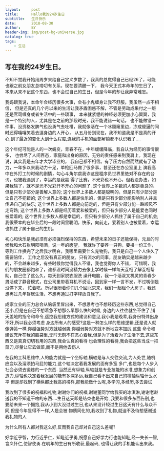 ```yaml
---
layout:     post
title:      Hallo我的24岁生日
subtitle:   生日快乐
date:       2018-08-30
author:     BY
header-img: img/post-bg-universe.jpg
catalog: true
tags:
    - 生活
---
```



## 写在我的24岁生日。


不知不觉我开始用周岁来给自己定义岁数了，我真的总觉得自己已经26了，可能也跟之前女朋友总唠叨有关系，现在要清醒一下，
我今天正式本命年的生日了，本来从来不记这个东西，也不会过自己的生日，但是今年的却让我异常难忘。

我妈跟我说，本命年会经历很多大事，会有小鬼缠身让我不舒服，我虽然一点不相信，
但是还真的几个月以来的生活让我矛盾困惑不解，不管是劳动成果付之一炬还是官司缠身或者生活中的一些琐事，
本来就紧绷的神经必须更加小心翼翼，我是一个特别的人，尤其是在之前的那段时光，我不能说错一句话，
也不能做错一件事，没资格发脾气也没勇气去吐槽，我就像活在一个冰窟窿里边，冻成傻逼的同时还得嘻嘻笑着去逗身边的人开心，
从五月份到现在，我不知道我是不是真的开心,到了最近的变化大到什么程度,连我的手机的面部解锁都不认识我了....


这个年纪可能是人的一次蜕变，青春不在，中年缓缓降临，我自认为经历的事情很多，
也尝尽了人间百态，家庭和出身的原因，无穷的责任感来到我肩上，我现在说，其实我是去年才大学毕业的，
我自己都不相信。有了压力自然而然就有了动力，一年多以来我动力十足，单枪匹马做了很多事，甚至还在办公室里上
演我高中在外打工的时候的剧情，勾心斗角尔虞我诈这是程序员世界里绝对不存在的台词，也被我遇到了，幸运的是我赢
得了比赛，不光彩也不开心，但我没办法，如果我输了，就不是光不光彩开不开心的问题了.
这个世界上多数的人都是善良的，但是只有少部分是善解人意的;
这个世界上多数人都是聪明的，但是只有少部分是让自己不犯错的;
这个世界上多数人都是快乐的，但是只有少部分能影响别人并且传递自己的快乐;
这个世界上多数人都是向前走的，但是只有少部分能一路顺风不走弯路;
这个世界上多数人都是经历着爱和被爱的，但只有少部分人是能爱也同时被爱着的;
这个世界上多数人都是幸运的，但只有少部分人抓住了属于自己的机会;
我很荣幸的在毕业后的一段时间里聪明，快乐，向前走，爱着别人也被爱着，幸运也抓住了属于自己的生机。


初心和快乐是我必须有必须强烈保持的东西，希望未来的日子还能保持，元旦的时候我和大石张明阳喝酒，说一年的愿望，
我就许了要养一只狗，要换一份工作，等到工作换完了之后我才明白，我哪里需要什么宠物狗，我只是自己一个人住久了需要陪伴，
工作之后没有真正的朋友，只有流水的同事，朋友确实是越来越少的，不会越来越多，有些时候你觉得我人不错，我也觉得你人不错，
可惜啊，我们的朋友圈都饱和了，谁都没时间没精力去像上学时候一样每天互相了解互相帮助，自己住了这么久，每天到家脱衣服洗
澡开电脑，我一个活泼又机灵的青春少男活成了静音模式，在公司里带着耳机不说话，回到家一样一言不发，不过嘴倒是没停下来，
忙着吃。所以很盼着你们几个回北京来，我们一起租个大房子，我还想再过几年群居生活，不想再通过打字释放自我了。


成家立业的压力总会从脑袋里冒出来，不想思考也不想经历这些东西,总觉得自己还小,但是在自己不想着急不想那么早那么快的时候,
身边的人往往就坐不住了,铺天盖地的指令和命令,遥控我思维方式的建议和意见,我小我是晚辈,我身份特殊出身不好,所以我必须考虑
身边所有人的感受?这是一种怎么样的思维逻辑,还是说人就像弹簧一样,你越强势对方就越弱势,你越弱势对方就不断地变本加厉,这些
命令和建议充斥在我的脑袋里,无时无刻不在恶心着我,但是为了活着为了生活下去,这些东西又是真真切切有用的东西,我会认真的看待
也会理性的看待,我会把这些当成一把菜刀,尽量让它去做菜,而不是用他去伤人


在我的工科思维中,人的能力就是一个坐标轴,横轴是与人交往交流,为人处世,随机应变以及溜须拍马屁的能力,这个轴决定着我发展的面有多宽
多广,也是每个人步入社会必须去锻炼的一个东西. 
当然还有纵轴,纵轴就是专业技能的水准,想象力和创造力,纵轴也决定着我发展的能有多深多远,我自己看不出来自己的横轴纵轴什么水平
但是却找到了横纵都比我高的榜样,那我能做什么呢,多学习,多经历,多去尝试


我收到了很多的祝福和礼物,谢谢你们的祝福,谢谢董同学给我买的冰淇淋,谢谢老赵送我的不知道干啥的东西....生日这天即是结束也是开始
,我要和很多东西告别,也要给未来一个拥抱,我从小到大没过过生日,也从来没计较过生日这天有什么与众不同,但是今年显得不一样,人是会被
物质同化的,我收到了礼物,就迫不及待想感谢送我礼物的人


为什么所有人都对我这么好,反而我自己却对自己这么差呢?


好学近乎智，力行近乎仁，知耻近乎勇,祝愿自己好学力行也能知耻,经一失长一智,含义怀仁,使智使勇.在明年的生日有所收获,最起码,
也得让我的手机能认出来我。



